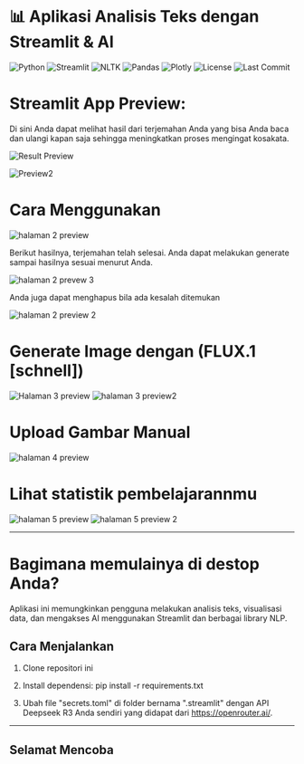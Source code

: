 # 📊 Aplikasi Analisis Teks dengan Streamlit & AI

![Python](https://img.shields.io/badge/Python-3.10+-blue)
![Streamlit](https://img.shields.io/badge/Streamlit-1.44.0-brightgreen)
![NLTK](https://img.shields.io/badge/NLTK-3.8.1-yellow)
![Pandas](https://img.shields.io/badge/Pandas-2.2.3-lightgrey)
![Plotly](https://img.shields.io/badge/Plotly-5.19.0-orange)
![License](https://img.shields.io/badge/license-MIT-green)
![Last Commit](https://img.shields.io/github/last-commit/username/repo-name)



# Streamlit App Preview:

Di sini Anda dapat melihat hasil dari terjemahan Anda yang bisa Anda baca dan ulangi kapan saja sehingga meningkatkan proses mengingat kosakata.

![Result Preview](https://github.com/user-attachments/assets/b37385eb-968d-4db0-91b3-33f335d1785b)

![Preview2](https://github.com/user-attachments/assets/64528a01-789a-49aa-99c6-ab905509c3ae)

# Cara Menggunakan

![halaman 2 preview](https://github.com/user-attachments/assets/1a77b791-ac5b-4574-8c89-3b481db0bb6c)

Berikut hasilnya, terjemahan telah selesai. Anda dapat melakukan generate sampai hasilnya sesuai menurut Anda.

![halaman 2 prevew 3](https://github.com/user-attachments/assets/b3cedee5-9915-4d98-8fc0-d89ac185d41c)



Anda juga dapat menghapus bila ada kesalah ditemukan

![halaman 2 preview 2](https://github.com/user-attachments/assets/d911be0b-745a-4854-a44b-1dbe774ee8db)

# Generate Image dengan (FLUX.1 [schnell]) 

![Halaman 3 preview](https://github.com/user-attachments/assets/0e61c307-2a42-4587-b371-a85a986fd1a3)
![halaman 3 preview2](https://github.com/user-attachments/assets/808277da-aa71-4b7f-92da-27d3253fc320)

# Upload Gambar Manual

![halaman 4 preview](https://github.com/user-attachments/assets/1008e52a-13ab-4474-b5d9-969f035341ed)

# Lihat statistik pembelajarannmu
![halaman 5 preview](https://github.com/user-attachments/assets/0ac486be-b822-439e-b512-1459941be00d)
![halaman 5 preview 2](https://github.com/user-attachments/assets/0c63594c-aa33-4ecf-a093-83bbbda519b3)

---

# Bagimana memulainya di destop Anda?
Aplikasi ini memungkinkan pengguna melakukan analisis teks, visualisasi data, dan mengakses AI menggunakan Streamlit dan berbagai library NLP.


## Cara Menjalankan

1. Clone repositori ini
2. Install dependensi: pip install -r requirements.txt

3. Ubah file "secrets.toml" di folder bernama ".streamlit" dengan API Deepseek R3 Anda sendiri yang didapat dari https://openrouter.ai/.

---

## Selamat Mencoba



